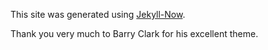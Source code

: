 This site was generated using [Jekyll-Now](https://github.com/barryclark/jekyll-now).

Thank you very much to Barry Clark for his excellent theme.